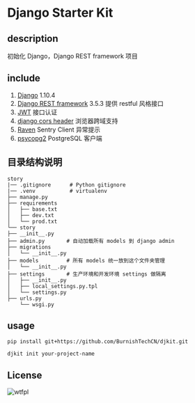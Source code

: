 # Django Starter Kit

## description
初始化 Django，Django REST framework 项目

## include
1. [Django](https://www.djangoproject.com) 1.10.4
2. [Django REST framework](http://www.django-rest-framework.org) 3.5.3 提供 restful 风格接口
3. [JWT](https://github.com/GetBlimp/django-rest-framework-jwt) 接口认证
4. [django cors header](https://github.com/ottoyiu/django-cors-headers) 浏览器跨域支持
5. [Raven](https://github.com/getsentry/raven-python) Sentry Client 异常提示
6. [psycopg2](https://github.com/getsentry/raven-python) PostgreSQL 客户端

## 目录结构说明
```
story
|── .gitignore      # Python gitignore
|── .venv           # virtualenv
├── manage.py
├── requirements
│   ├── base.txt
│   ├── dev.txt
│   └── prod.txt
└── story
├── __init__.py
├── admin.py       # 自动加载所有 models 到 django admin
├── migrations
│   └── __init__.py
├── models         # 所有 models 统一放到这个文件夹管理
│   └── __init__.py
├── settings       # 生产环境和开发环境 settings 做隔离
│   ├── __init__.py
│   ├── local_settings.py.tpl
│   └── settings.py
├── urls.py
    └── wsgi.py
```

## usage
```pip install git+https://github.com/BurnishTechCN/djkit.git```

`djkit init your-project-name`

## License
![wtfpl](http://www.wtfpl.net/wp-content/uploads/2012/12/wtfpl-badge-1.png)

